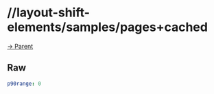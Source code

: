 
# //layout-shift-elements/samples/pages+cached

[→ Parent](../..)


## Raw


```yaml
p90range: 0

```

